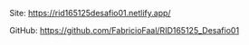 Site: https://rid165125desafio01.netlify.app/

GitHub: https://github.com/FabricioFaal/RID165125_Desafio01
